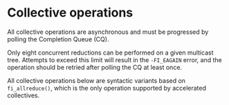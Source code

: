 # Collective operations

All collective operations are asynchronous and must be progressed by polling the Completion Queue (CQ).

Only eight concurrent reductions can be performed on a given multicast tree. Attempts to exceed this limit will result in the `-FI_EAGAIN` error, and the operation should be retried after polling the CQ at least once.

All collective operations below are syntactic variants based on `fi_allreduce()`, which is the only operation supported by accelerated collectives.
